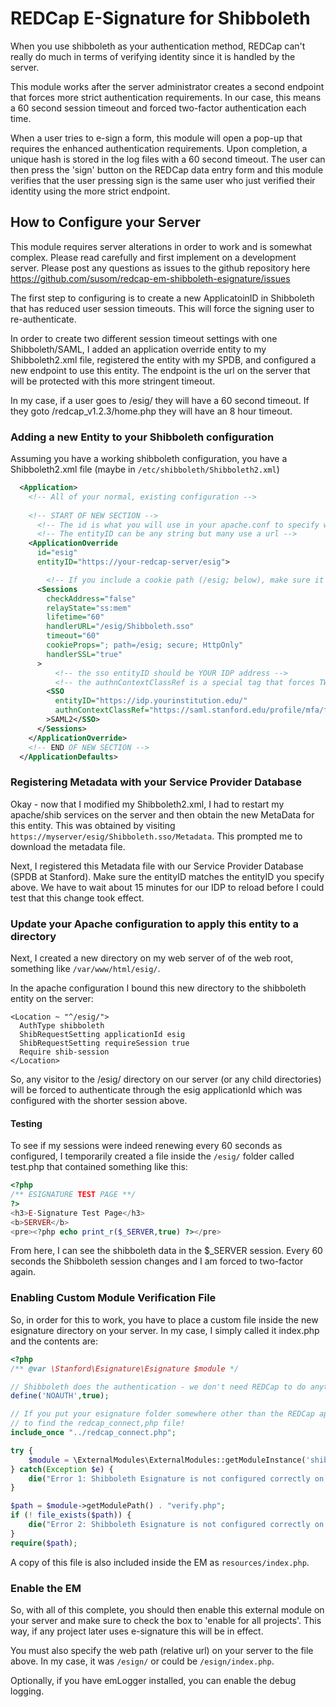 # REDCap E-Signature for Shibboleth

When you use shibboleth as your authentication method, REDCap can't really do much 
in terms of verifying identity since it is handled by the server.

This module works after the server administrator creates a second endpoint that forces 
more strict authentication requirements.  In our case, this means a 60 second session
timeout and forced two-factor authentication each time.

When a user tries to e-sign a form, this module will open a pop-up that requires the
enhanced authentication requirements.  Upon completion, a unique hash is stored in the
log files with a 60 second timeout.  The user can then press the 'sign' button on the
REDCap data entry form and this module verifies that the user pressing sign is the same
user who just verified their identity using the more strict endpoint.

## How to Configure your Server

This module requires server alterations in order to work and is somewhat complex.  Please read carefully and first implement on a development server.  Please post any questions as issues to the github repository here https://github.com/susom/redcap-em-shibboleth-esignature/issues

The first step to configuring is to create a new ApplicatoinID in Shibboleth that has reduced user session timeouts.  This will force the signing user to re-authenticate.

In order to create two different session timeout settings with one Shibboleth/SAML, I added an application override entity to my Shibboleth2.xml file, registered the entity with my SPDB, and configured a new endpoint to use this entity.  The endpoint is the url on the server that will be protected with this more stringent timeout.

In my case, if a user goes to /esig/ they will have a 60 second timeout.
If they goto /redcap_v1.2.3/home.php they will have an 8 hour timeout.

### Adding a new Entity to your Shibboleth configuration
Assuming you have a working shibboleth configuration, you have a Shibboleth2.xml file (maybe in `/etc/shibboleth/Shibboleth2.xml`)

```xml
  <Application>
    <!-- All of your normal, existing configuration -->
    
    <!-- START OF NEW SECTION -->
      <!-- The id is what you will use in your apache.conf to specify where this applies -->
      <!-- The entityID can be any string but many use a url -->
    <ApplicationOverride
      id="esig"      
      entityID="https://your-redcap-server/esig">

        <!-- If you include a cookie path (/esig; below), make sure it matches your apache path, otherwise leave the path as / (e.g. path=/; ) -->
      <Sessions
        checkAddress="false"
        relayState="ss:mem"
        lifetime="60"
        handlerURL="/esig/Shibboleth.sso"
        timeout="60"
        cookieProps="; path=/esig; secure; HttpOnly"
        handlerSSL="true"
      >
          <!-- the sso entityID should be YOUR IDP address -->
          <!-- the authnContextClassRef is a special tag that forces TWO FACTOR AUTHENTICATION for us at Stanford... leave out or ask for help from your institution -->
        <SSO 
          entityID="https://idp.yourinstitution.edu/"           
          authnContextClassRef="https://saml.stanford.edu/profile/mfa/forced"
        >SAML2</SSO>
      </Sessions>
    </ApplicationOverride>
    <!-- END OF NEW SECTION -->
  </ApplicationDefaults>
```

### Registering Metadata with your Service Provider Database
Okay - now that I modified my Shibboleth2.xml, I had to restart my apache/shib services on the server and then obtain the new MetaData for this entity.  This was obtained by visiting `https://myserver/esig/Shibboleth.sso/Metadata`.  This prompted me to download the metadata file.

Next, I registered this Metadata file with our Service Provider Database (SPDB at Stanford).  Make sure the entityID matches the entityID you specify above.  We have to wait about 15 minutes for our IDP to reload before I could test that this change took effect.

### Update your Apache configuration to apply this entity to a directory
Next, I created a new directory on my web server of of the web root, something like `/var/www/html/esig/`.

In the apache configuration I bound this new directory to the shibboleth entity on the server:
```
<Location ~ "^/esig/">
  AuthType shibboleth
  ShibRequestSetting applicationId esig
  ShibRequestSetting requireSession true
  Require shib-session
</Location>
```

So, any visitor to the /esig/ directory on our server (or any child directories) will be forced to authenticate through the esig applicationId which was configured with the shorter session above.

#### Testing

To see if my sessions were indeed renewing every 60 seconds as configured, I temporarily created a file inside the `/esig/` folder called test.php that contained something like this:
```php
<?php
/** ESIGNATURE TEST PAGE **/
?>
<h3>E-Signature Test Page</h3>
<b>SERVER</b>
<pre><?php echo print_r($_SERVER,true) ?></pre>
```
From here, I can see the shibboleth data in the $_SERVER session.  Every 60 seconds the Shibboleth session changes and I am forced to two-factor again.


### Enabling Custom Module Verification File
So, in order for this to work, you have to place a custom file inside the new esignature directory on your server.  In my case, I simply called it index.php and the contents are:
```php
<?php
/** @var \Stanford\Esignature\Esignature $module */

// Shibboleth does the authentication - we don't need REDCap to do anything here
define('NOAUTH',true);

// If you put your esignature folder somewhere other than the REDCap application root you may have to edit the line below
// to find the redcap_connect,php file!
include_once "../redcap_connect.php";

try {
    $module = \ExternalModules\ExternalModules::getModuleInstance('shibboleth_esignature');
} catch(Exception $e) {
    die("Error 1: Shibboleth Esignature is not configured correctly on this server.  Please notify an administrator (" . $e->getMessage() . ")");
}

$path = $module->getModulePath() . "verify.php";
if (! file_exists($path)) {
    die("Error 2: Shibboleth Esignature is not configured correctly on this server.  Please notify an administrator (unable to find $path)");
}
require($path);

```
A copy of this file is also included inside the EM as `resources/index.php`.
 

### Enable the EM
So, with all of this complete, you should then enable this external module on your server and make sure to check the box to 'enable for all projects'.  This way, if any project later uses e-signature this will be in effect.

You must also specify the web path (relative url) on your server to the file above.  In my case, it was `/esign/` or could be `/esign/index.php`.  

Optionally, if you have emLogger installed, you can enable the debug logging.
